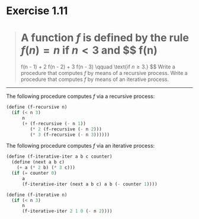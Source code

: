 # Exercise 1.11

> A function $f$ is defined by the rule $f(n) = n$ if $n < 3$ and
> $$
>   f(n)
>   =
>   f(n - 1) + 2 f(n - 2) + 3 f(n - 3) \qquad \text{if $n ≥ 3$.}
> $$
> Write a procedure that computes $f$ by means of a recursive process.
> Write a procedure that computes $f$ by means of an iterative process.

---

The following procedure computes $f$ via a recursive process:
```scheme
(define (f-recursive n)
  (if (< n 3)
      n
      (+ (f-recursive (- n 1))
         (* 2 (f-recursive (- n 2)))
         (* 3 (f-recursive (- n 3))))))
```

The following procedure computes $f$ via an iterative process:
```scheme
(define (f-iterative-iter a b c counter)
  (define (next a b c)
    (+ a (* 2 b) (* 3 c)))
  (if (= counter 0)
      a
      (f-iterative-iter (next a b c) a b (- counter 1))))

(define (f-iterative n)
  (if (< n 3)
      n
      (f-iterative-iter 2 1 0 (- n 2))))
```
